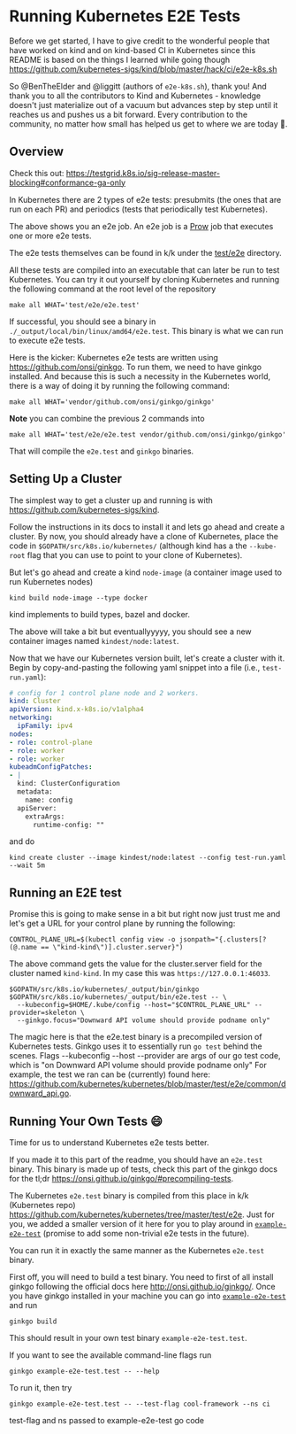 # Running Kubernetes E2E Tests

Before we get started, I have to give credit to the wonderful people that have
worked on kind and on kind-based CI in Kubernetes since this README is based on
the things I learned while going though
https://github.com/kubernetes-sigs/kind/blob/master/hack/ci/e2e-k8s.sh

So @BenTheElder and @liggitt (authors of `e2e-k8s.sh`), thank you!
And thank you to all the contributors to Kind and Kubernetes - knowledge
doesn't just materialize out of a vacuum but advances step by step until it
reaches us and pushes us a bit forward.
Every contribution to the community, no matter how small has helped us get to
where we are today :evergreen_tree:.

## Overview

Check this out: https://testgrid.k8s.io/sig-release-master-blocking#conformance-ga-only

In Kubernetes there are 2 types of e2e tests: presubmits (the ones that are run
on each PR) and periodics (tests that periodically test Kubernetes).

The above shows you an e2e job.
An e2e job is a
[Prow](https://github.com/kubernetes/test-infra/tree/master/prow)
job that executes one or more e2e tests.

The e2e tests themselves can be found in k/k under the
[test/e2e](https://github.com/kubernetes/kubernetes/tree/master/test/e2e) directory.

All these tests are compiled into an executable that can later be run to test
Kubernetes.
You can try it out yourself by cloning Kubernetes and running the following
command at the root level of the repository

```
make all WHAT='test/e2e/e2e.test'
```

If successful, you should see a binary in
`./_output/local/bin/linux/amd64/e2e.test`.
This binary is what we can run to execute e2e tests.

Here is the kicker: Kubernetes e2e tests are written using
https://github.com/onsi/ginkgo.
To run them, we need to have ginkgo installed.
And because this is such a necessity in the Kubernetes world, there is a way of
doing it by running the following command:

```
make all WHAT='vendor/github.com/onsi/ginkgo/ginkgo'
```

**Note** you can combine the previous 2 commands into

```
make all WHAT='test/e2e/e2e.test vendor/github.com/onsi/ginkgo/ginkgo'
```

That will compile the `e2e.test` and `ginkgo` binaries.


## Setting Up a Cluster

The simplest way to get a cluster up and running is with
https://github.com/kubernetes-sigs/kind.

Follow the instructions in its docs to install it and lets go ahead and create
a cluster.
By now, you should already have a clone of Kubernetes, place the code in
`$GOPATH/src/k8s.io/kubernetes/` (although kind has a the `--kube-root` flag
that you can use to point to your clone of Kubernetes).

But let's go ahead and create a kind `node-image` (a container image used to
run Kubernetes nodes)

```
kind build node-image --type docker
```

kind implements to build types, bazel and docker.

The above will take a bit but eventuallyyyyy, you should see a new container
images named `kindest/node:latest`.

Now that we have our Kubernetes version built, let's create a cluster with it.
Begin by copy-and-pasting the following yaml snippet into a file (i.e.,
`test-run.yaml`):

```yaml
# config for 1 control plane node and 2 workers.
kind: Cluster
apiVersion: kind.x-k8s.io/v1alpha4
networking:
  ipFamily: ipv4
nodes:
- role: control-plane
- role: worker
- role: worker
kubeadmConfigPatches:
- |
  kind: ClusterConfiguration
  metadata:
    name: config
  apiServer:
    extraArgs:
      runtime-config: ""
```

and do

```
kind create cluster --image kindest/node:latest --config test-run.yaml --wait 5m
```

## Running an E2E test

Promise this is going to make sense in a bit but right now just trust me and
let's get a URL for your control plane by running the following:

```
CONTROL_PLANE_URL=$(kubectl config view -o jsonpath="{.clusters[?(@.name == \"kind-kind\")].cluster.server}")
```
The above command gets the value for the cluster.server field for the cluster
named `kind-kind`.
In my case this was `https://127.0.0.1:46033`.

```
$GOPATH/src/k8s.io/kubernetes/_output/bin/ginkgo $GOPATH/src/k8s.io/kubernetes/_output/bin/e2e.test -- \
  --kubeconfig=$HOME/.kube/config --host="$CONTROL_PLANE_URL" --provider=skeleton \
  --ginkgo.focus="Downward API volume should provide podname only"
```

The magic here is that the e2e.test binary is a precompiled version of
Kubernetes tests.
Ginkgo uses it to essentially run `go test` behind the scenes.
Flags --kubeconfig --host --provider are args of our go test code, which is "on Downward API volume should provide podname only"
For example, the test we ran can be (currently) found here:
https://github.com/kubernetes/kubernetes/blob/master/test/e2e/common/downward_api.go.


## Running Your Own Tests :smile:

Time for us to understand Kubernetes e2e tests better.

If you made it to this part of the readme, you should have an `e2e.test`
binary.
This binary is made up of tests, check this part of the ginkgo docs for the
tl;dr https://onsi.github.io/ginkgo/#precompiling-tests.

The Kubernetes `e2e.test` binary is compiled from this place in k/k (Kubernetes
repo) https://github.com/kubernetes/kubernetes/tree/master/test/e2e.
Just for you, we added a smaller version of it here for you to play around in
[`example-e2e-test`](./example-e2e-test/) (promise to add some non-trivial e2e
tests in the future).

You can run it in exactly the same manner as the Kubernetes `e2e.test` binary.

First off, you will need to build a test binary.
You need to first of all install ginkgo following the official docs here
http://onsi.github.io/ginkgo/.
Once you have ginkgo installed in your machine you can go into
[`example-e2e-test`](./example-e2e-test/)
and run

```
ginkgo build
```

This should result in your own test binary `example-e2e-test.test`.

If you want to see the available command-line flags run

```
ginkgo example-e2e-test.test -- --help
```

To run it, then try

```
ginkgo example-e2e-test.test -- --test-flag cool-framework --ns ci
```
test-flag and ns passed to example-e2e-test go code
